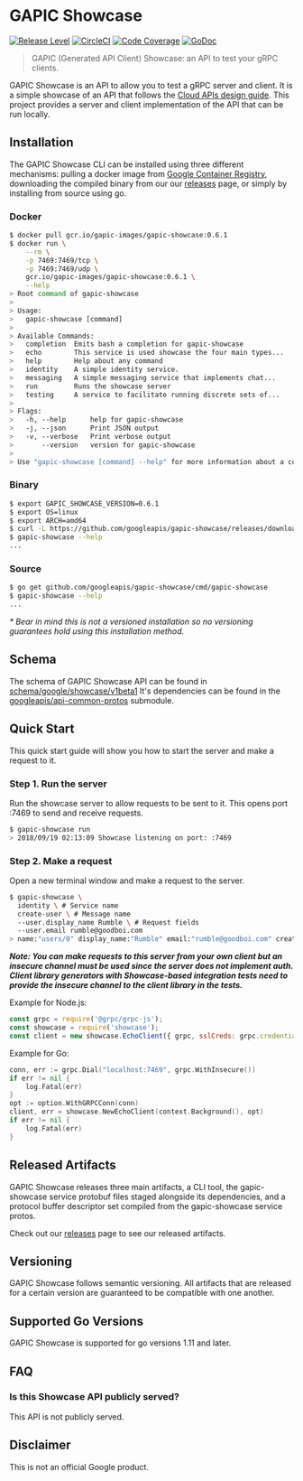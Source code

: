 # GAPIC Showcase

[![Release Level][releaselevelimg]][releaselevel]
[![CircleCI][circleimg]][circle]
[![Code Coverage][codecovimg]][codecov]
[![GoDoc][godocimg]][godoc]

> GAPIC (Generated API Client) Showcase: an API to test your gRPC clients.

GAPIC Showcase is an API to allow you to test a gRPC server and client.
It is a simple showcase of an API that follows the [Cloud APIs design guide](https://cloud.google.com/apis/design/).
This project provides a server and client implementation of the API that
can be run locally.

## Installation
The GAPIC Showcase CLI can be installed using three different mechanisms:
pulling a docker image from [Google Container Registry](https://gcr.io/gapic-images/gapic-showcase),
downloading the compiled binary from our our [releases](https://github.com/googleapis/gapic-showcase/releases)
page, or simply by installing from source using go.

### Docker
```sh
$ docker pull gcr.io/gapic-images/gapic-showcase:0.6.1
$ docker run \
    --rm \
    -p 7469:7469/tcp \
    -p 7469:7469/udp \
    gcr.io/gapic-images/gapic-showcase:0.6.1 \
    --help
> Root command of gapic-showcase
>
> Usage:
>   gapic-showcase [command]
>
> Available Commands:
>   completion  Emits bash a completion for gapic-showcase
>   echo        This service is used showcase the four main types...
>   help        Help about any command
>   identity    A simple identity service.
>   messaging   A simple messaging service that implements chat...
>   run         Runs the showcase server
>   testing     A service to facilitate running discrete sets of...
>
> Flags:
>   -h, --help      help for gapic-showcase
>   -j, --json      Print JSON output
>   -v, --verbose   Print verbose output
>       --version   version for gapic-showcase
>
> Use "gapic-showcase [command] --help" for more information about a command.
```

### Binary
```sh
$ export GAPIC_SHOWCASE_VERSION=0.6.1
$ export OS=linux
$ export ARCH=amd64
$ curl -L https://github.com/googleapis/gapic-showcase/releases/download/v${GAPIC_SHOWCASE_VERSION}/gapic-showcase-${GAPIC_SHOWCASE_VERSION}-${OS}-${ARCH}.tar.gz | sudo tar -zx --directory /usr/local/bin/
$ gapic-showcase --help
...
```

### Source
```sh
$ go get github.com/googleapis/gapic-showcase/cmd/gapic-showcase
$ gapic-showcase --help
...
```
_* Bear in mind this is not a versioned installation so no versioning guarantees
hold using this installation method._

## Schema
The schema of GAPIC Showcase API can be found in [schema/google/showcase/v1beta1](schema/google/showcase/v1beta1)
It's dependencies can be found in the [googleapis/api-common-protos](https://github.com/googleapis/api-common-protos)
submodule.

## Quick Start
This quick start guide will show you how to start the server and make a request to it.

### Step 1. Run the server
Run the showcase server to allow requests to be sent to it. This opens port :7469 to
send and receive requests.

```sh
$ gapic-showcase run
> 2018/09/19 02:13:09 Showcase listening on port: :7469
```

### Step 2. Make a request
Open a new terminal window and make a request to the server.
```sh
$ gapic-showcase \
  identity \ # Service name
  create-user \ # Message name
  --user.display_name Rumble \ # Request fields
  --user.email rumble@goodboi.com
> name:"users/0" display_name:"Rumble" email:"rumble@goodboi.com" create_time:<seconds:1554414332 nanos:494679000 > update_time:<seconds:1554414332 nanos:494679000 >
```
**_Note: You can make requests to this server from your own client but an insecure channel
must be used since the server does not implement auth. Client library generators with
Showcase-based integration tests need to provide the insecure channel to the client library
in the tests._**

Example for Node.js:

```js
const grpc = require('@grpc/grpc-js');
const showcase = require('showcase');
const client = new showcase.EchoClient({ grpc, sslCreds: grpc.credentials.createInsecure() });
```

Example for Go:

```go
conn, err := grpc.Dial("localhost:7469", grpc.WithInsecure())
if err != nil {
    log.Fatal(err)
}
opt := option.WithGRPCConn(conn)
client, err = showcase.NewEchoClient(context.Background(), opt)
if err != nil {
    log.Fatal(err)
}
```

## Released Artifacts
GAPIC Showcase releases three main artifacts, a CLI tool, the gapic-showcase
service protobuf files staged alongside its dependencies, and a protocol buffer
descriptor set compiled from the gapic-showcase service protos.

Check out our [releases](https://github.com/googleapis/gapic-showcase/releases) page to see our released artifacts.

## Versioning
GAPIC Showcase follows semantic versioning. All artifacts that are
released for a certain version are guaranteed to be compatible with one another.

## Supported Go Versions
GAPIC Showcase is supported for go versions 1.11 and later.

## FAQ

### Is this Showcase API publicly served?

This API is not publicly served.

## Disclaimer

This is not an official Google product.

[circle]: https://circleci.com/gh/googleapis/gapic-showcase
[circleimg]: https://circleci.com/gh/googleapis/gapic-showcase.svg?style=shield
[codecovimg]: https://codecov.io/github/googleapis/gapic-showcase/coverage.svg?branch=master
[codecov]: https://codecov.io/github/googleapis/gapic-showcase?branch=master
[godoc]: https://godoc.org/github.com/googleapis/gapic-showcase/server
[godocimg]: https://godoc.org/github.com/googleapis/gapic-showcase/server?status.svg
[releaselevel]: https://cloud.google.com/terms/launch-stages
[releaselevelimg]: https://img.shields.io/badge/release%20level-beta-red.svg?style&#x3D;flat

